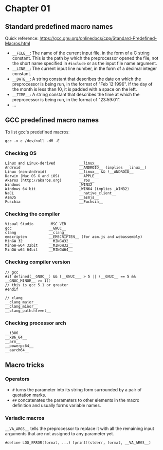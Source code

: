 # Chapter 01

## Standard predefined macro names

Quick reference: https://gcc.gnu.org/onlinedocs/cpp/Standard-Predefined-Macros.html

- `__FILE__`: The name of the current input file, in the form of a C string constant. This is the path by which the preprocessor opened the file, not the short name specified in `#include` or as the input file name argument.
- `__LINE__`: The current input line number, in the form of a decimal integer constant.
- `__DATE__`: A string constant that describes the date on which the preprocessor is being run, in the format of "Feb 12 1996". If the day of the month is less than 10, it is padded with a space on the left.
- `__TIME__`: A string constant that describes the time at which the preprocessor is being run, in the format of "23:59:01".
- ...

## GCC predefined macro names

To list gcc's predefined macros:

```
gcc -x c /dev/null -dM -E
```

### Checking OS

```
Linux and Linux-derived           __linux__
Android                           __ANDROID__ (implies __linux__)
Linux (non-Android)               __linux__ && !__ANDROID__
Darwin (Mac OS X and iOS)         __APPLE__
Akaros (http://akaros.org)        __ros__
Windows                           _WIN32
Windows 64 bit                    _WIN64 (implies _WIN32)
NaCL                              __native_client__
AsmJS                             __asmjs__
Fuschia                           __Fuchsia__
```

### Checking the compiler

```
Visual Studio       _MSC_VER
gcc                 __GNUC__
clang               __clang__
emscripten          __EMSCRIPTEN__ (for asm.js and webassembly)
MinGW 32            __MINGW32__
MinGW-w64 32bit     __MINGW32__
MinGW-w64 64bit     __MINGW64__
```

### Checking compiler version

```
// gcc
#if defined(__GNUC__) && (__GNUC___ > 5 || (__GNUC__ == 5 && __GNUC_MINOR__ >= 1))
// this is gcc 5.1 or greater
#endif

// clang
__clang_major__
__clang_minor__
__clang_pathchlevel__
```

### Checking processor arch

```
__i386__
__x86_64__
__arm__
__powerpc64__
__aarch64__
```

## Macro tricks

### Operators

* `#` turns the parameter into its string form surrounded by a pair of quotation marks.
* `##` concatenates the parameters to other elements in the macro definition and usually forms variable names.

### Variadic macros

`__VA_ARGS__` tells the preprocessor to replace it with all the remaining input arguments that are not assigned to any parameter yet.

```
#define LOG_ERROR(format, ...) fprintf(stderr, format, __VA_ARGS__)
```

